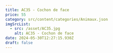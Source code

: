 ```yaml
---
title: AC35 - Cochon de face
price: 55
category: src/content/categories/Animaux.json
imgSrcList:
  - src: /asset/AC35.jpg
    alt: AC35 - Cochon de face
date: 2024-05-30T12:27:15.930Z
draft: false
---
```


